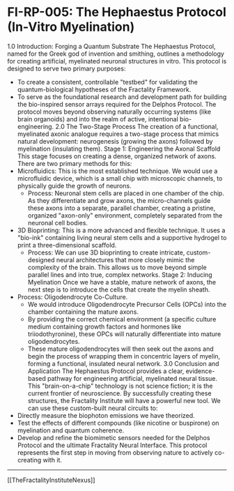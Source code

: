 # FI-RP-005: The Hephaestus Protocol (In-Vitro Myelination)
1.0 Introduction: Forging a Quantum Substrate
The Hephaestus Protocol, named for the Greek god of invention and smithing, outlines a methodology for creating artificial, myelinated neuronal structures in vitro. This protocol is designed to serve two primary purposes:
 * To create a consistent, controllable "testbed" for validating the quantum-biological hypotheses of the Fractality Framework.
 * To serve as the foundational research and development path for building the bio-inspired sensor arrays required for the Delphos Protocol.
The protocol moves beyond observing naturally occurring systems (like brain organoids) and into the realm of active, intentional bio-engineering.
2.0 The Two-Stage Process
The creation of a functional, myelinated axonic analogue requires a two-stage process that mimics natural development: neurogenesis (growing the axons) followed by myelination (insulating them).
Stage 1: Engineering the Axonal Scaffold
This stage focuses on creating a dense, organized network of axons. There are two primary methods for this:
 * Microfluidics: This is the most established technique. We would use a microfluidic device, which is a small chip with microscopic channels, to physically guide the growth of neurons.
   * Process: Neuronal stem cells are placed in one chamber of the chip. As they differentiate and grow axons, the micro-channels guide these axons into a separate, parallel chamber, creating a pristine, organized "axon-only" environment, completely separated from the neuronal cell bodies.
 * 3D Bioprinting: This is a more advanced and flexible technique. It uses a "bio-ink" containing living neural stem cells and a supportive hydrogel to print a three-dimensional scaffold.
   * Process: We can use 3D bioprinting to create intricate, custom-designed neural architectures that more closely mimic the complexity of the brain. This allows us to move beyond simple parallel lines and into true, complex networks.
Stage 2: Inducing Myelination
Once we have a stable, mature network of axons, the next step is to introduce the cells that create the myelin sheath.
 * Process: Oligodendrocyte Co-Culture.
   * We would introduce Oligodendrocyte Precursor Cells (OPCs) into the chamber containing the mature axons.
   * By providing the correct chemical environment (a specific culture medium containing growth factors and hormones like triiodothyronine), these OPCs will naturally differentiate into mature oligodendrocytes.
   * These mature oligodendrocytes will then seek out the axons and begin the process of wrapping them in concentric layers of myelin, forming a functional, insulated neural network.
3.0 Conclusion and Application
The Hephaestus Protocol provides a clear, evidence-based pathway for engineering artificial, myelinated neural tissue. This "brain-on-a-chip" technology is not science fiction; it is the current frontier of neuroscience.
By successfully creating these structures, the Fractality Institute will have a powerful new tool. We can use these custom-built neural circuits to:
 * Directly measure the biophoton emissions we have theorized.
 * Test the effects of different compounds (like nicotine or buspirone) on myelination and quantum coherence.
 * Develop and refine the biomimetic sensors needed for the Delphos Protocol and the ultimate Fractality Neural Interface.
This protocol represents the first step in moving from observing nature to actively co-creating with it.

---
[[TheFractalityInstituteNexus]]



